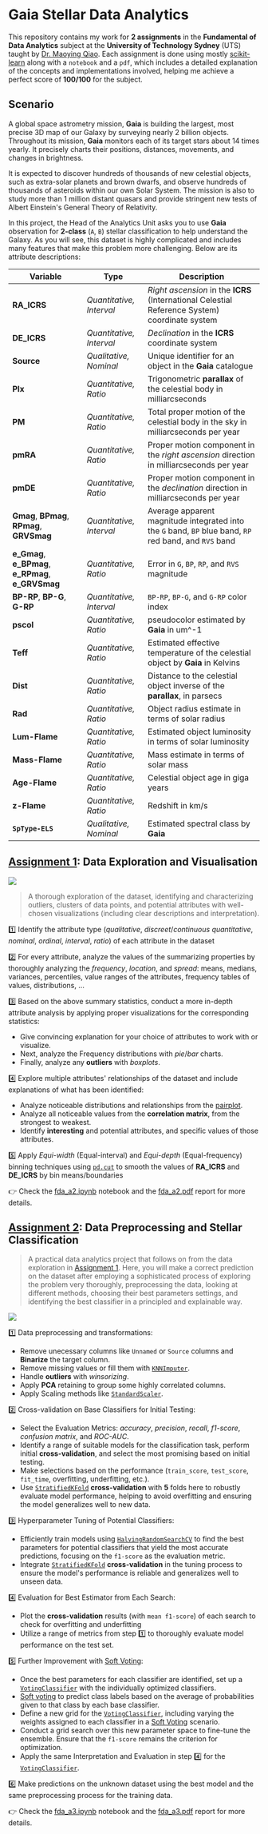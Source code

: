 # **Gaia** Stellar Data Analytics

This repository contains my work for **2 assignments** in the **Fundamental of Data Analytics** subject at the **University of Technology Sydney** (UTS) taught by [Dr. Maoying Qiao](https://profiles.uts.edu.au/Maoying.Qiao). Each assignment is done using mostly [scikit-learn](https://scikit-learn.org/stable/) along with a `notebook` and a `pdf`, which includes a detailed explanation of the concepts and implementations involved, helping me achieve a perfect score of **100/100** for the subject.

## Scenario

A global space astrometry mission, **Gaia** is building the largest, most precise 3D map of our Galaxy by surveying nearly 2 billion objects. Throughout its mission, **Gaia** monitors each of its target stars about 14 times yearly. It precisely charts their positions, distances, movements, and changes in brightness. 

It is expected to discover hundreds of thousands of new celestial objects, such as extra-solar planets and brown dwarfs, and observe hundreds of thousands of asteroids within our own Solar System. The mission is also to study more than 1 million distant quasars and provide stringent new tests of Albert Einstein's General Theory of Relativity. 

In this project, the Head of the Analytics Unit asks you to use **Gaia** observation for **2-class** (`A`, `B`) stellar classification to help understand the Galaxy. As you will see, this dataset is highly complicated and includes many features that make this problem more challenging. Below are its attribute descriptions:

| **Variable**    | **Type**              | **Description**                                                                                                      |
|-----------------|-----------------------|----------------------------------------------------------------------------------------------------------------------|
| **RA_ICRS**     | *Quantitative, Interval* | *Right ascension* in the **ICRS** (International Celestial Reference System) coordinate system                             |
| **DE_ICRS**     | *Quantitative, Interval* | *Declination* in the **ICRS** coordinate system                                                                            |
| **Source**      | *Qualitative, Nominal*  | Unique identifier for an object in the **Gaia** catalogue                                                                |
| **Plx**         | *Quantitative, Ratio*   | Trigonometric **parallax** of the celestial body in milliarcseconds                                                      |
| **PM**          | *Quantitative, Ratio*   | Total proper motion of the celestial body in the sky in milliarcseconds per year                                     |
| **pmRA**        | *Quantitative, Ratio*   | Proper motion component in the *right ascension* direction in milliarcseconds per year                                 |
| **pmDE**        | *Quantitative, Ratio*   | Proper motion component in the *declination* direction in milliarcseconds per year                                     |
| **Gmag**, **BPmag**, **RPmag**, **GRVSmag** | *Quantitative, Interval* | Average apparent magnitude integrated into the `G` band, `BP` blue band, `RP` red band, and `RVS` band |
| **e_Gmag**, **e_BPmag**, **e_RPmag**, **e_GRVSmag** | *Quantitative, Ratio*   | Error in `G`, `BP`, `RP`, and `RVS` magnitude    |
| **BP-RP**, **BP-G**, **G-RP** | *Quantitative, Interval*| `BP-RP`, `BP-G`, and `G-RP` color index  |
| **pscol**       | *Quantitative, Ratio*   | pseudocolor estimated by **Gaia** in um^-1                                                                               |
| **Teff**        | *Quantitative, Ratio*   | Estimated effective temperature of the celestial object by **Gaia** in Kelvins                                           |
| **Dist**        | *Quantitative, Ratio*   | Distance to the celestial object inverse of the **parallax**, in parsecs                                                 |
| **Rad**         | *Quantitative, Ratio*   | Object radius estimate in terms of solar radius                                                                      |
| **Lum-Flame**   | *Quantitative, Ratio*   | Estimated object luminosity in terms of solar luminosity                                                             |
| **Mass-Flame**  | *Quantitative, Ratio*   | Mass estimate in terms of solar mass                                                                                 |
| **Age-Flame**   | *Quantitative, Ratio*   | Celestial object age in giga years   |
| **z-Flame**     | *Quantitative, Ratio*   | Redshift in km/s |
| **`SpType-ELS`**  | *Qualitative, Nominal*  | Estimated spectral class by **Gaia**                                                                                     |

## [Assignment 1](./data_exploration/): Data Exploration and Visualisation

![](./data_exploration/fda_a2.png)

> A thorough exploration of the dataset, identifying and characterizing outliers, clusters of data points, and potential attributes with well-chosen visualizations (including clear descriptions and interpretation). 

1️⃣ Identify the attribute type (*qualitative*, *discreet*/*continuous* *quantitative*, *nominal*, *ordinal*, *interval*, *ratio*) of each attribute in the dataset

2️⃣ For every attribute, analyze the values of the summarizing properties by thoroughly analyzing the *frequency*, *location*, and *spread*: means, medians, variances, percentiles, value ranges of the attributes, frequency tables of values, distributions, ...

3️⃣ Based on the above summary statistics, conduct a more in-depth attribute analysis by applying proper visualizations for the corresponding statistics:
- Give convincing explanation for your choice of attributes to work with or visualize.
- Next, analyze the Frequency distributions with *pie*/*bar* charts.
- Finally, analyze any **outliers** with *boxplots*. 

4️⃣ Explore multiple attributes' relationships of the dataset and include explanations of what has been identified:
- Analyze noticeable distributions and relationships from the [pairplot](https://seaborn.pydata.org/generated/seaborn.pairplot.html). 
- Analyze all noticeable values from the **correlation matrix**, from the strongest to weakest.
- Identify **interesting** and potential attributes, and specific values of those attributes.

5️⃣ Apply *Equi-width* (Equal-interval) and *Equi-depth* (Equal-frequency) binning techniques using [`pd.cut`](https://pandas.pydata.org/docs/reference/api/pandas.cut.html) to smooth the values of **RA_ICRS** and **DE_ICRS** by bin means/boundaries

👉 Check the [fda_a2.ipynb](./data_exploration/fda_a2.ipynb) notebook and the [fda_a2.pdf](./data_exploration/fda_a2.pdf) report for more details.

## [Assignment 2](./stellar_classification/): Data Preprocessing and Stellar Classification

> A practical data analytics project that follows on from the data exploration in [Assignment 1](#assignment-1-data-exploration-and-visualisation). Here, you will make a correct prediction on the dataset after employing a sophisticated process of exploring the problem very thoroughly, preprocessing the data, looking at different methods, choosing their best parameters settings, and identifying the best classifier in a principled and explainable way.

![](./stellar_classification/fda_a3.png)

1️⃣ Data preprocessing and transformations:

- Remove unecessary columns like `Unnamed` or `Source` columns and **Binarize** the target column.
- Remove missing values or fill them with [`KNNImputer`](https://scikit-learn.org/stable/modules/generated/sklearn.impute.KNNImputer.html). 
- Handle **outliers** with *winsorizing*.
- Apply **PCA** retaining to group some highly correlated columns. 
- Apply Scaling methods like [`StandardScaler`](https://scikit-learn.org/stable/modules/generated/sklearn.preprocessing.StandardScaler.html).

2️⃣ Cross-validation on Base Classifiers for Initial Testing:
- Select the Evaluation Metrics: *accuracy*, *precision*, *recall*, *f1-score*, *confusion matrix*, and *ROC-AUC*.
- Identify a range of suitable models for the classification task, perform initial **cross-validation**, and select the most promising based on initial testing.
- Make selections based on the performance (`train_score`, `test_score`, `fit_time`, overfitting, underfitting, etc.). 
- Use [`StratifiedKFold`](https://scikit-learn.org/stable/modules/generated/sklearn.model_selection.StratifiedKFold.html) **cross-validation** with **5** folds here to robustly evaluate model performance, helping to avoid overfitting and ensuring the model generalizes well to new data.

3️⃣ Hyperparameter Tuning of Potential Classifiers:
- Efficiently train models using [`HalvingRandomSearchCV`](https://scikit-learn.org/stable/modules/generated/sklearn.model_selection.HalvingRandomSearchCV.html) to find the best parameters for potential classifiers that yield the most accurate predictions, focusing on the `f1-score` as the evaluation metric.
- Integrate [`StratifiedKFold`](https://scikit-learn.org/stable/modules/generated/sklearn.model_selection.StratifiedKFold.html) **cross-validation** in the tuning process to ensure the model's performance is reliable and generalizes well to unseen data.

4️⃣ Evaluation for Best Estimator from Each Search:
- Plot the **cross-validation** results (with `mean f1-score`) of each search to check for overfitting and underfitting
- Utilize a range of metrics from step 1️⃣ to thoroughly evaluate model performance on the test set.

5️⃣ Further Improvement with [Soft Voting](https://scikit-learn.org/stable/modules/ensemble.html#weighted-average-probabilities-soft-voting):

- Once the best parameters for each classifier are identified, set up a [`VotingClassifier`](https://scikit-learn.org/stable/modules/generated/sklearn.ensemble.VotingClassifier.html) with the individually optimized classifiers.
- [Soft voting](https://scikit-learn.org/stable/modules/ensemble.html#weighted-average-probabilities-soft-voting) to predict class labels based on the average of probabilities given to that class by each base classifier. 
- Define a new grid for the [`VotingClassifier`](https://scikit-learn.org/stable/modules/generated/sklearn.ensemble.VotingClassifier.html), including varying the weights assigned to each classifier in a [Soft Voting](https://scikit-learn.org/stable/modules/ensemble.html#weighted-average-probabilities-soft-voting) scenario.
- Conduct a grid search over this new parameter space to fine-tune the ensemble. Ensure that the `f1-score` remains the criterion for optimization.
- Apply the same Interpretation and Evaluation in step 4️⃣ for the [`VotingClassifier`](https://scikit-learn.org/stable/modules/generated/sklearn.ensemble.VotingClassifier.html).

6️⃣ Make predictions on the unknown dataset using the best model and the same preprocessing process for the training data.

👉 Check the [fda_a3.ipynb](./stellar_classification/fda_a3.ipynb) notebook and the [fda_a3.pdf](./stellar_classification/fda_a3.pdf) report for more details.

